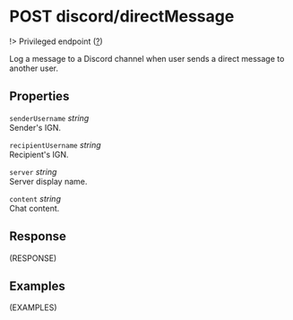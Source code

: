 # <span class="badge badge-light">POST</span> <span class="badge badge-light">discord/directMessage</span>

!> Privileged endpoint ([?](privileged.md))

Log a message to a Discord channel when user sends a direct message to another user.

## Properties

`senderUsername` *string*  
Sender's IGN.

`recipientUsername` *string*  
Recipient's IGN.

`server` *string*  
Server display name.

`content` *string*  
Chat content.


## Response

(RESPONSE)

## Examples

(EXAMPLES)

